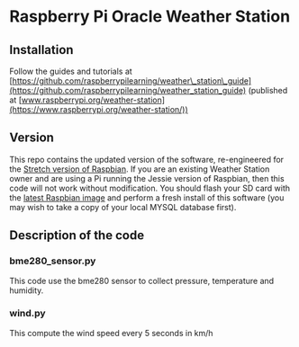 # Raspberry Pi Oracle Weather Station

## Installation

Follow the guides and tutorials at [https://github.com/raspberrypilearning/weather\_station\_guide](https://github.com/raspberrypilearning/weather_station_guide) (published at [www.raspberrypi.org/weather-station](https://www.raspberrypi.org/weather-station/))

## Version

This repo contains the updated version of the software, re-engineered for the [Stretch version of Raspbian](https://www.raspberrypi.org/blog/raspbian-stretch/). If you are an existing Weather Station owner and are using a Pi running the Jessie version of Raspbian, then this code will not work without modification. You should flash your SD card with the [latest Raspbian image](https://www.raspberrypi.org/downloads/raspbian/) and perform a fresh install of this software (you may wish to take a copy of your local MYSQL database first).

## Description of the code
### bme280_sensor.py
This code use the bme280 sensor to collect pressure, temperature and humidity. 

### wind.py 
This compute the wind speed every 5 seconds in km/h